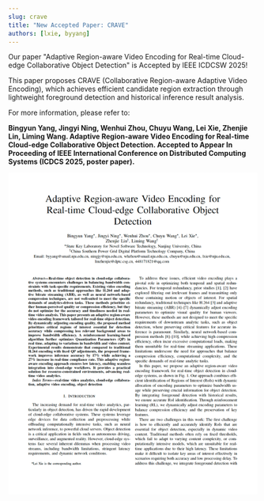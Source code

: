 ```yaml
---
slug: crave
title: "New Accepted Paper: CRAVE"
authors: [lxie, byyang]
---
```


Our paper "Adaptive Region-aware Video Encoding for Real-time Cloud-edge Collaborative Object Detection" is Accepted by IEEE ICDCSW 2025!

This paper proposes CRAVE (Collaborative Region-aware Adaptive Video Encoding), which achieves efficient candidate region extraction through lightweight foreground detection and historical inference result analysis.

<!-- truncate -->

For more information, please refer to:

**Bingyun Yang, Jingyi Ning, Wenhui Zhou, Chuyu Wang, Lei Xie, Zhenjie Lin, Liming Wang. Adaptive Region-aware Video Encoding for Real-time Cloud-edge Collaborative Object Detection. Accepted to Appear In Proceeding of IEEE International Conference on Distributed Computing Systems (ICDCS 2025, poster paper).**

![crave-paper-img](./crave-paper.png)
